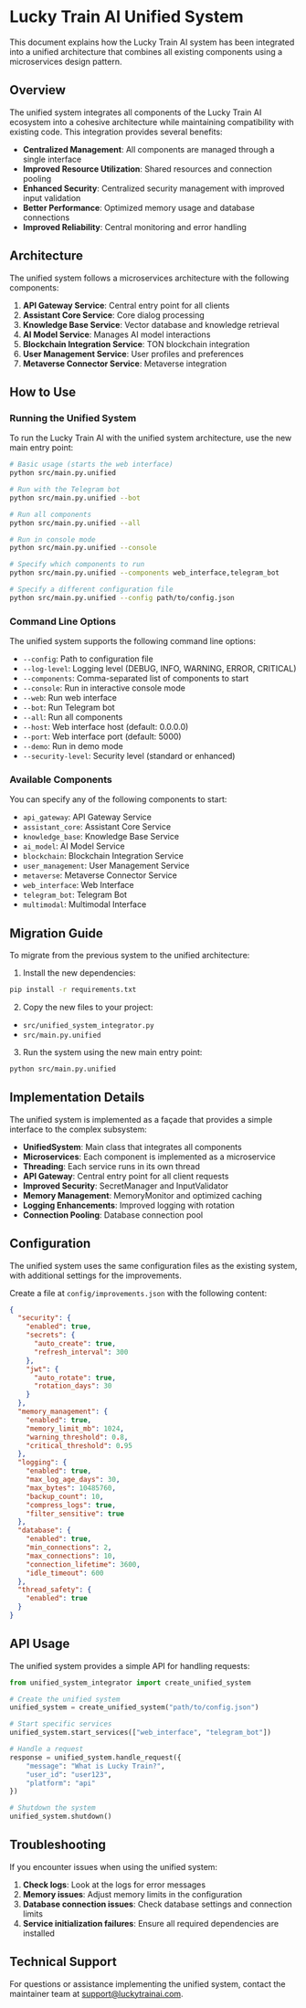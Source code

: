 # Lucky Train AI Unified System

This document explains how the Lucky Train AI system has been integrated into a unified architecture that combines all existing components using a microservices design pattern.

## Overview

The unified system integrates all components of the Lucky Train AI ecosystem into a cohesive architecture while maintaining compatibility with existing code. This integration provides several benefits:

- **Centralized Management**: All components are managed through a single interface
- **Improved Resource Utilization**: Shared resources and connection pooling
- **Enhanced Security**: Centralized security management with improved input validation
- **Better Performance**: Optimized memory usage and database connections
- **Improved Reliability**: Central monitoring and error handling

## Architecture

The unified system follows a microservices architecture with the following components:

1. **API Gateway Service**: Central entry point for all clients
2. **Assistant Core Service**: Core dialog processing
3. **Knowledge Base Service**: Vector database and knowledge retrieval
4. **AI Model Service**: Manages AI model interactions
5. **Blockchain Integration Service**: TON blockchain integration
6. **User Management Service**: User profiles and preferences
7. **Metaverse Connector Service**: Metaverse integration

## How to Use

### Running the Unified System

To run the Lucky Train AI with the unified system architecture, use the new main entry point:

```bash
# Basic usage (starts the web interface)
python src/main.py.unified

# Run with the Telegram bot
python src/main.py.unified --bot

# Run all components
python src/main.py.unified --all

# Run in console mode
python src/main.py.unified --console

# Specify which components to run
python src/main.py.unified --components web_interface,telegram_bot

# Specify a different configuration file
python src/main.py.unified --config path/to/config.json
```

### Command Line Options

The unified system supports the following command line options:

- `--config`: Path to configuration file
- `--log-level`: Logging level (DEBUG, INFO, WARNING, ERROR, CRITICAL)
- `--components`: Comma-separated list of components to start
- `--console`: Run in interactive console mode
- `--web`: Run web interface
- `--bot`: Run Telegram bot
- `--all`: Run all components
- `--host`: Web interface host (default: 0.0.0.0)
- `--port`: Web interface port (default: 5000)
- `--demo`: Run in demo mode
- `--security-level`: Security level (standard or enhanced)

### Available Components

You can specify any of the following components to start:

- `api_gateway`: API Gateway Service
- `assistant_core`: Assistant Core Service
- `knowledge_base`: Knowledge Base Service
- `ai_model`: AI Model Service
- `blockchain`: Blockchain Integration Service
- `user_management`: User Management Service
- `metaverse`: Metaverse Connector Service
- `web_interface`: Web Interface
- `telegram_bot`: Telegram Bot
- `multimodal`: Multimodal Interface

## Migration Guide

To migrate from the previous system to the unified architecture:

1. Install the new dependencies:

```bash
pip install -r requirements.txt
```

2. Copy the new files to your project:

- `src/unified_system_integrator.py`
- `src/main.py.unified`

3. Run the system using the new main entry point:

```bash
python src/main.py.unified
```

## Implementation Details

The unified system is implemented as a façade that provides a simple interface to the complex subsystem:

- **UnifiedSystem**: Main class that integrates all components
- **Microservices**: Each component is implemented as a microservice
- **Threading**: Each service runs in its own thread
- **API Gateway**: Central entry point for all client requests
- **Improved Security**: SecretManager and InputValidator
- **Memory Management**: MemoryMonitor and optimized caching
- **Logging Enhancements**: Improved logging with rotation
- **Connection Pooling**: Database connection pool

## Configuration

The unified system uses the same configuration files as the existing system, with additional settings for the improvements.

Create a file at `config/improvements.json` with the following content:

```json
{
  "security": {
    "enabled": true,
    "secrets": {
      "auto_create": true,
      "refresh_interval": 300
    },
    "jwt": {
      "auto_rotate": true,
      "rotation_days": 30
    }
  },
  "memory_management": {
    "enabled": true,
    "memory_limit_mb": 1024,
    "warning_threshold": 0.8,
    "critical_threshold": 0.95
  },
  "logging": {
    "enabled": true,
    "max_log_age_days": 30,
    "max_bytes": 10485760,
    "backup_count": 10,
    "compress_logs": true,
    "filter_sensitive": true
  },
  "database": {
    "enabled": true,
    "min_connections": 2,
    "max_connections": 10,
    "connection_lifetime": 3600,
    "idle_timeout": 600
  },
  "thread_safety": {
    "enabled": true
  }
}
```

## API Usage

The unified system provides a simple API for handling requests:

```python
from unified_system_integrator import create_unified_system

# Create the unified system
unified_system = create_unified_system("path/to/config.json")

# Start specific services
unified_system.start_services(["web_interface", "telegram_bot"])

# Handle a request
response = unified_system.handle_request({
    "message": "What is Lucky Train?",
    "user_id": "user123",
    "platform": "api"
})

# Shutdown the system
unified_system.shutdown()
```

## Troubleshooting

If you encounter issues when using the unified system:

1. **Check logs**: Look at the logs for error messages
2. **Memory issues**: Adjust memory limits in the configuration
3. **Database connection issues**: Check database settings and connection limits
4. **Service initialization failures**: Ensure all required dependencies are installed

## Technical Support

For questions or assistance implementing the unified system, contact the maintainer team at support@luckytrainai.com. 